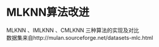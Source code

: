 # MLKNN算法改进   
MLKNN 、IMLKNN 、CMLKNN 三种算法的实现及对比   
数据集来自http://mulan.sourceforge.net/datasets-mlc.html

